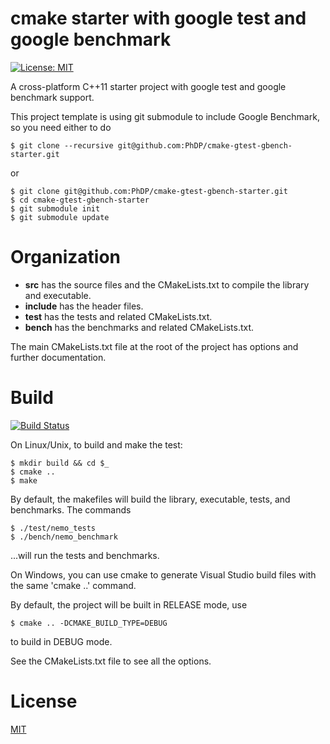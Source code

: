 # cmake starter with google test and google benchmark
[![License: MIT](https://img.shields.io/badge/License-MIT-blue.svg)](https://opensource.org/licenses/MIT)

A cross-platform C++11 starter project with google test and google benchmark
support.

This project template is using git submodule to include Google Benchmark, so
you need either to do

    $ git clone --recursive git@github.com:PhDP/cmake-gtest-gbench-starter.git

or

    $ git clone git@github.com:PhDP/cmake-gtest-gbench-starter.git
    $ cd cmake-gtest-gbench-starter
    $ git submodule init
    $ git submodule update

# Organization

* **src** has the source files and the CMakeLists.txt to compile the library and executable.
* **include** has the header files.
* **test** has the tests and related CMakeLists.txt.
* **bench** has the benchmarks and related CMakeLists.txt.

The main CMakeLists.txt file at the root of the project has options and further
documentation.

# Build
[![Build Status](https://travis-ci.org/PhDP/cmake-gtest-gbench-starter.svg?branch=master)](https://travis-ci.org/PhDP/cmake-gtest-gbench-starter)

On Linux/Unix, to build and make the test:

    $ mkdir build && cd $_
    $ cmake ..
    $ make

By default, the makefiles will build the library, executable, tests,
and benchmarks. The commands

    $ ./test/nemo_tests
    $ ./bench/nemo_benchmark

...will run the tests and benchmarks.

On Windows, you can use cmake to generate Visual Studio build files with
the same 'cmake ..' command.

By default, the project will be built in RELEASE mode, use

    $ cmake .. -DCMAKE_BUILD_TYPE=DEBUG

to build in DEBUG mode.

See the CMakeLists.txt file to see all the options.

# License

[MIT](http://opensource.org/licenses/MIT)

